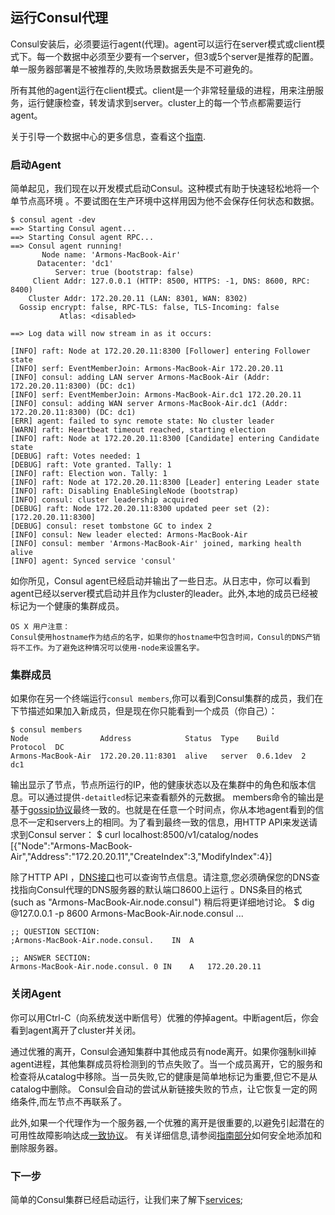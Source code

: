 ## **运行Consul代理**

Consul安装后，必须要运行agent(代理)。agent可以运行在server模式或client模式下。每一个数据中必须至少要有一个server，但3或5个server是推荐的配置。单一服务器部署是不被推荐的,失败场景数据丢失是不可避免的。

所有其他的agent运行在client模式。client是一个非常轻量级的进程，用来注册服务，运行健康检查，转发请求到server。cluster上的每一个节点都需要运行agent。

关于引导一个数据中心的更多信息，查看这个[指南](https://www.consul.io/docs/guides/bootstrapping.html).

### 启动Agent

简单起见，我们现在以开发模式启动Consul。这种模式有助于快速轻松地将一个单节点高环境 。不要试图在生产环境中这样用因为他不会保存任何状态和数据。  

    $ consul agent -dev
    ==> Starting Consul agent...
    ==> Starting Consul agent RPC...
    ==> Consul agent running!
           Node name: 'Armons-MacBook-Air'
          Datacenter: 'dc1'
              Server: true (bootstrap: false)
         Client Addr: 127.0.0.1 (HTTP: 8500, HTTPS: -1, DNS: 8600, RPC: 8400)
        Cluster Addr: 172.20.20.11 (LAN: 8301, WAN: 8302)
      Gossip encrypt: false, RPC-TLS: false, TLS-Incoming: false
               Atlas: <disabled>

    ==> Log data will now stream in as it occurs:

    [INFO] raft: Node at 172.20.20.11:8300 [Follower] entering Follower state
    [INFO] serf: EventMemberJoin: Armons-MacBook-Air 172.20.20.11
    [INFO] consul: adding LAN server Armons-MacBook-Air (Addr: 172.20.20.11:8300) (DC: dc1)
    [INFO] serf: EventMemberJoin: Armons-MacBook-Air.dc1 172.20.20.11
    [INFO] consul: adding WAN server Armons-MacBook-Air.dc1 (Addr: 172.20.20.11:8300) (DC: dc1)
    [ERR] agent: failed to sync remote state: No cluster leader
    [WARN] raft: Heartbeat timeout reached, starting election
    [INFO] raft: Node at 172.20.20.11:8300 [Candidate] entering Candidate state
    [DEBUG] raft: Votes needed: 1
    [DEBUG] raft: Vote granted. Tally: 1
    [INFO] raft: Election won. Tally: 1
    [INFO] raft: Node at 172.20.20.11:8300 [Leader] entering Leader state
    [INFO] raft: Disabling EnableSingleNode (bootstrap)
    [INFO] consul: cluster leadership acquired
    [DEBUG] raft: Node 172.20.20.11:8300 updated peer set (2): [172.20.20.11:8300]
    [DEBUG] consul: reset tombstone GC to index 2
    [INFO] consul: New leader elected: Armons-MacBook-Air
    [INFO] consul: member 'Armons-MacBook-Air' joined, marking health alive
    [INFO] agent: Synced service 'consul'

如你所见，Consul agent已经启动并输出了一些日志。从日志中，你可以看到agent已经以server模式启动并且作为cluster的leader。此外,本地的成员已经被标记为一个健康的集群成员。

    OS X 用户注意：
    Consul使用hostname作为结点的名字，如果你的hostname中包含时间，Consul的DNS产销将不工作。为了避免这种情况可以使用-node来设置名字。

  ### 集群成员
  如果你在另一个终端运行`consul members`,你可以看到Consul集群的成员，我们在下节描述如果加入新成员，但是现在你只能看到一个成员（你自己）：

    $ consul members
    Node                Address            Status  Type    Build     Protocol  DC
    Armons-MacBook-Air  172.20.20.11:8301  alive   server  0.6.1dev  2         dc1

输出显示了节点，节点所运行的IP，他的健康状态以及在集群中的角色和版本信息。可以通过提供`-detaitled`标记来查看额外的元数据。
members命令的输出是基于[gossip协议](https://www.consul.io/docs/internals/gossip.html)最终一致的。也就是在任意一个时间点，你从本地agent看到的信息不一定和servers上的相同。为了看到最终一致的信息，用HTTP API来发送请求到Consul server：
    $ curl localhost:8500/v1/catalog/nodes
    [{"Node":"Armons-MacBook-Air","Address":"172.20.20.11","CreateIndex":3,"ModifyIndex":4}]

除了HTTP API ，[DNS接口](https://www.consul.io/docs/agent/dns.html)也可以查询节点信息。请注意,您必须确保您的DNS查找指向Consul代理的DNS服务器的默认端口8600上运行 。DNS条目的格式 (such as "Armons-MacBook-Air.node.consul")  稍后将更详细地讨论。
    $ dig @127.0.0.1 -p 8600 Armons-MacBook-Air.node.consul
    ...

    ;; QUESTION SECTION:
    ;Armons-MacBook-Air.node.consul.    IN  A

    ;; ANSWER SECTION:
    Armons-MacBook-Air.node.consul. 0 IN    A   172.20.20.11

### 关闭Agent  
你可以用Ctrl-C（向系统发送中断信号）优雅的停掉agent。中断agent后，你会看到agent离开了cluster并关闭。

通过优雅的离开，Consul会通知集群中其他成员有node离开。如果你强制kill掉agent进程，其他集群成员将检测到的节点失败了。当一个成员离开，它的服务和检查将从catalog中移除。当一员失败,它的健康是简单地标记为重要,但它不是从catalog中删除。 Consul会自动的尝试从新链接失败的节点，让它恢复一定的网络条件,而左节点不再联系了。

此外,如果一个代理作为一个服务器,一个优雅的离开是很重要的,以避免引起潜在的可用性故障影响达成[一致协议](https://www.consul.io/docs/internals/consensus.html)。 有关详细信息,请参阅[指南部分](https://www.consul.io/docs/guides/)如何安全地添加和删除服务器。

### 下一步  

简单的Consul集群已经启动运行，让我们来了解下[services](https://www.consul.io/intro/getting-started/services.html);
